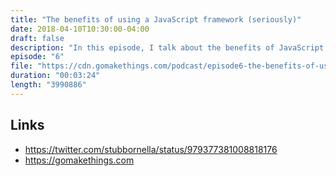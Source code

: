 ```yaml
---
title: "The benefits of using a JavaScript framework (seriously)"
date: 2018-04-10T10:30:00-04:00
draft: false
description: "In this episode, I talk about the benefits of JavaScript frameworks (crazy, right?)."
episode: "6"
file: "https://cdn.gomakethings.com/podcast/episode6-the-benefits-of-using-a-javascript-framework.mp3"
duration: "00:03:24"
length: "3990886"
---
```


## Links

- https://twitter.com/stubbornella/status/979377381008818176
- https://gomakethings.com